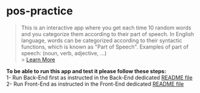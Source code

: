 # pos-practice

> This is an interactive app where you get each time 10 random words and you categorize them according to their part of speech. In English language,
> words can be categorized according to their syntactic functions, which is known as "Part of Speech". Examples of part of speech: (noun, verb, adjective, ...) <br/> > [Learn More](https://en.wikipedia.org/wiki/Part_of_speech)

**To be able to run this app and test it please follow these steps:** <br/>
1- Run Back-End first as instructed in the Back-End dedicated [README file](/pos-practice-api/README.md) <br/>
2- Run Front-End as instructed in the Front-End dedicated [README file](/pos-practice-client/README.md)
